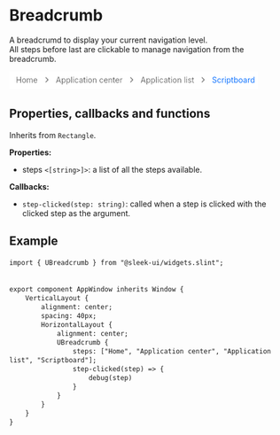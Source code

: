 # Breadcrumb
A breadcrumd to display your current navigation level.  
All steps before last are clickable to manage navigation from the breadcrumb.  

![breadcrumb presentation](images/breadcrumb.png)

## Properties, callbacks and functions
Inherits from `Rectangle`.  

**Properties:**  
- steps `<[string>]>`: a list of all the steps available.

**Callbacks:**  
- `step-clicked(step: string)`: called when a step is clicked with the clicked step as the argument.

## Example
```slint
import { UBreadcrumb } from "@sleek-ui/widgets.slint";


export component AppWindow inherits Window {
	VerticalLayout {
        alignment: center;
        spacing: 40px;
        HorizontalLayout {
            alignment: center;
            UBreadcrumb {
                steps: ["Home", "Application center", "Application list", "Scriptboard"];
                step-clicked(step) => {
                    debug(step)
                }
            }
        }
    }
}
```